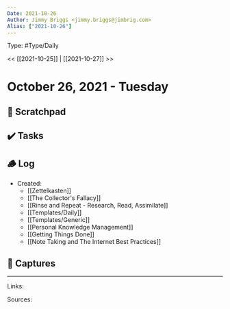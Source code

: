 ```yaml
---
Date: 2021-10-26
Author: Jimmy Briggs <jimmy.briggs@jimbrig.com>
Alias: ["2021-10-26"]
---
```


Type: #Type/Daily

<< [[2021-10-25]] | [[2021-10-27]] >>

# October 26, 2021 - Tuesday

## 📝 Scratchpad

## ✔️ Tasks

## 🪵 Log

- Created: 
	- [[Zettelkasten]]
	- [[The Collector's Fallacy]]
	- [[Rinse and Repeat - Research, Read, Assimilate]]
	- [[Templates/Daily]]
	- [[Templates/Generic]]
	- [[Personal Knowledge Management]]
	- [[Getting Things Done]]
	- [[Note Taking and The Internet Best Practices]]

## 📂 Captures

***

Links:

Sources: